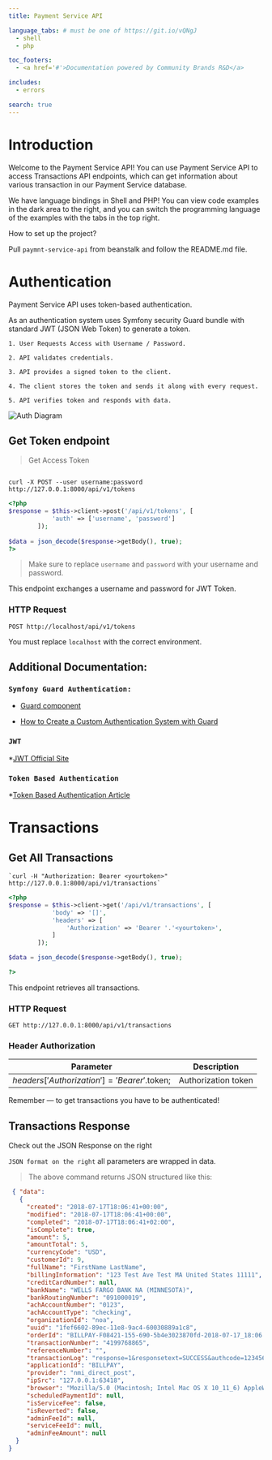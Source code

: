 ```yaml
---
title: Payment Service API

language_tabs: # must be one of https://git.io/vQNgJ
  - shell
  - php

toc_footers:
  - <a href='#'>Documentation powered by Community Brands R&D</a>

includes:
  - errors

search: true
---
```


# Introduction

Welcome to the Payment Service API! You can use Payment Service API to access Transactions API endpoints, which can get information about various transaction in our Payment Service database.

We have language bindings in Shell and PHP! You can view code examples in the dark area to the right, and you can switch the programming language of the examples with the tabs in the top right.

How to set up the project?

Pull `paymnt-service-api` from beanstalk and follow the README.md file.

# Authentication

Payment Service API uses token-based authentication. 

As an authentication system uses Symfony security Guard bundle with standard JWT (JSON Web Token) to generate a token.

`1. User Requests Access with Username / Password.`

`2. API validates credentials.`

`3. API provides a signed token to the client.`

`4. The client stores the token and sends it along with every request.`

`5. API verifies token and responds with data.`


![Auth Diagram](auth_diagram.png)

## Get Token endpoint

> Get Access Token

```shell

curl -X POST --user username:password http://127.0.0.1:8000/api/v1/tokens

```

```php
<?php
$response = $this->client->post('/api/v1/tokens', [
            'auth' => ['username', 'password']
        ]);
        
$data = json_decode($response->getBody(), true);
?>
```

> Make sure to replace `username` and `password` with your username and password.

This endpoint exchanges a username and password for JWT Token.

### HTTP Request

`POST http://localhost/api/v1/tokens`

<aside class="notice">
You must replace <code>localhost</code> with the correct environment.
</aside>

## Additional Documentation:
### `Symfony Guard Authentication:`

* [Guard component](https://symfony.com/components/Guard)

* [How to Create a Custom Authentication System with Guard](https://symfony.com/doc/current/security/guard_authentication.html)

### `JWT`
*[JWT Official Site ](https://jwt.io/)

### `Token Based Authentication`
*[Token Based Authentication Article](https://scotch.io/tutorials/the-ins-and-outs-of-token-based-authentication)


# Transactions

## Get All Transactions

```shell
`curl -H "Authorization: Bearer <yourtoken>" http://127.0.0.1:8000/api/v1/transactions`
```

```php
<?php
$response = $this->client->get('/api/v1/transactions', [
            'body' => '[]',
            'headers' => [
                'Authorization' => 'Bearer '.'<yourtoken>',
            ]
        ]);

$data = json_decode($response->getBody(), true);

?>
```
This endpoint retrieves all transactions.

### HTTP Request

`GET http://127.0.0.1:8000/api/v1/transactions`

### Header Authorization

Parameter | Description
--------- |  -----------
$headers['Authorization'] = 'Bearer '.$token;     | Authorization token

<aside class="success">
Remember — to get transactions you have to be authenticated!
</aside>

## Transactions Response

Check out the JSON Response on the right

`JSON format on the right` all parameters are wrapped in data.

> The above command returns JSON structured like this:

```json
 { "data": 
   {
     "created": "2018-07-17T18:06:41+00:00",
     "modified": "2018-07-17T18:06:41+00:00",
     "completed": "2018-07-17T18:06:41+02:00",
     "isComplete": true,
     "amount": 5,
     "amountTotal": 5,
     "currencyCode": "USD",
     "customerId": 9,
     "fullName": "FirstName LastName",
     "billingInformation": "123 Test Ave Test MA United States 11111",
     "creditCardNumber": null,
     "bankName": "WELLS FARGO BANK NA (MINNESOTA)",
     "bankRoutingNumber": "091000019",
     "achAccountNumber": "0123",
     "achAccountType": "checking",
     "organizationId": "noa",
     "uuid": "1fef6602-89ec-11e8-9ac4-60030889a1c8",
     "orderId": "BILLPAY-F08421-155-690-5b4e3023870fd-2018-07-17_18:06:40",
     "transactionNumber": "4199768865",
     "referenceNumber": "",
     "transactionLog": "response=1&responsetext=SUCCESS&authcode=123456&transactionid=4199768865&avsresponse=&cvvresponse=&orderid=&type=&response_code=100&customer_vault_id=1665123394",
     "applicationId": "BILLPAY",
     "provider": "nmi_direct_post",
     "ipSrc": "127.0.0.1:63418",
     "browser": "Mozilla/5.0 (Macintosh; Intel Mac OS X 10_11_6) AppleWebKit/537.36 (KHTML, like Gecko) Chrome/67.0.3396.99 Safari/537.36",
     "scheduledPaymentId": null,
     "isServiceFee": false,
     "isReverted": false,
     "adminFeeId": null,
     "serviceFeeId": null,
     "adminFeeAmount": null
  }
}
